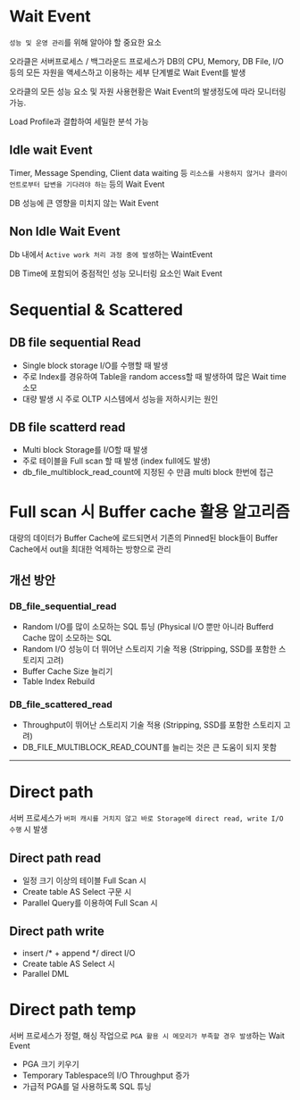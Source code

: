 # Wait Event

`성능 및 운영 관리`를 위해 알아야 할 중요한 요소

오라클은 서버프로세스 / 백그라운드 프로세스가 DB의 CPU, Memory, DB File, I/O 등의 모든 자원을 액세스하고 이용하는 세부 단계별로 Wait Event를 발생

오라클의 모든 성능 요소 및 자원 사용현황은 Wait Event의 발생정도에 따라 모니터링 가능.

Load Profile과 결합하여 세밀한 분석 가능

## Idle wait Event

Timer, Message Spending, Client data waiting 등 `리소스를 사용하지 않거나 클라이언트로부터 답변을 기다려야 하는` 등의 Wait Event

DB 성능에 큰 영향을 미치지 않는 Wait Event

## Non Idle Wait Event

Db 내에서 `Active work 처리 과정 중에 발생`하는 WaintEvent

DB Time에 포함되어 중점적인 성능 모니터링 요소인 Wait Event

# Sequential & Scattered

## DB file sequential Read

-   Single block storage I/O를 수행할 때 발생
-   주로 Index를 경유하여 Table을 random access할 때 발생하여 많은 Wait time 소모
-   대량 발생 시 주로 OLTP 시스템에서 성능을 저하시키는 원인

## DB file scatterd read

-   Multi block Storage를 I/O할 때 발생
-   주로 테이블을 Full scan 할 때 발생 (index full에도 발생)
-   db_file_multiblock_read_count에 지정된 수 만큼 multi block 한번에 접근

# Full scan 시 Buffer cache 활용 알고리즘

대량의 데이터가 Buffer Cache에 로드되면서 기존의 Pinned된 block들이 Buffer Cache에서 out을 최대한 억제하는 방향으로 관리

## 개선 방안

### DB_file_sequential_read

-   Random I/O를 많이 소모하는 SQL 튜닝 (Physical I/O 뿐만 아니라 Bufferd Cache 많이 소모하는 SQL
-   Random I/O 성능이 더 뛰어난 스토리지 기술 적용 (Stripping, SSD를 포함한 스토리지 고려)
-   Buffer Cache Size 늘리기
-   Table Index Rebuild

### DB_file_scattered_read

-   Throughput이 뛰어난 스토리지 기술 적용 (Stripping, SSD를 포함한 스토리지 고려)
-   DB_FILE_MULTIBLOCK_READ_COUNT를 늘리는 것은 큰 도움이 되지 못함

---

# Direct path

서버 프로세스가 `버퍼 캐시를 거치지 않고 바로 Storage에 direct read, write I/O 수행` 시 발생

## Direct path read

-   일정 크기 이상의 테이블 Full Scan 시
-   Create table AS Select 구문 시
-   Parallel Query를 이용하여 Full Scan 시

## Direct path write

-   insert /* + append */ direct I/O
-   Create table AS Select 시
-   Parallel DML

# Direct path temp

서버 프로세스가 정렬, 해싱 작업으로 `PGA 활용 시 메모리가 부족할 경우 발생`하는 Wait Event

-   PGA 크기 키우기
-   Temporary Tablespace의 I/O Throughput 증가
-   가급적 PGA를 덜 사용하도록 SQL 튜닝